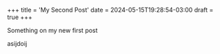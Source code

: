 +++
title = 'My Second Post'
date = 2024-05-15T19:28:54-03:00
draft = true
+++

Something on my new first post


asijdoij